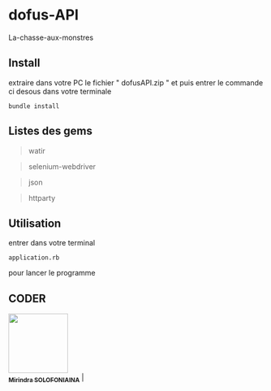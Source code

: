 # dofus-API
 La-chasse-aux-monstres

## Install

extraire dans votre PC le fichier " dofusAPI.zip " et puis entrer le commande ci desous dans votre terminale
```
bundle install
```

## Listes des gems


>watir

>selenium-webdriver

>json

>httparty

## Utilisation

entrer dans votre terminal 
```
application.rb
```
pour lancer le programme

## CODER

[<img src="https://avatars3.githubusercontent.com/u/35838502?s=460&amp" width="117px;"/><br /><sub><b>Mirindra SOLOFONIAINA</b></sub>](https://github.com/Mirindras) | 
